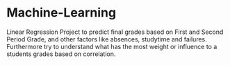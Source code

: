 # Machine-Learning

Linear Regression Project to predict final grades based on First and Second Period Grade, and other factors like absences, studytime and failures.
Furthermore try to understand what has the most weight or influence to a students grades based on correlation.

